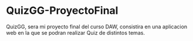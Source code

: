 # QuizGG-ProyectoFinal
QuizGG, sera mi proyecto final del curso DAW, consistira en una aplicacion web en la que se podran realizar Quiz de distintos temas.

